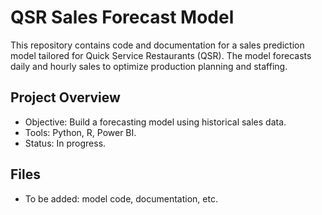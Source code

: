 # QSR Sales Forecast Model
This repository contains code and documentation for a sales prediction model tailored for Quick Service Restaurants (QSR). The model forecasts daily and hourly sales to optimize production planning and staffing.

## Project Overview
- Objective: Build a forecasting model using historical sales data.
- Tools: Python, R, Power BI.
- Status: In progress.

## Files
- To be added: model code, documentation, etc.
